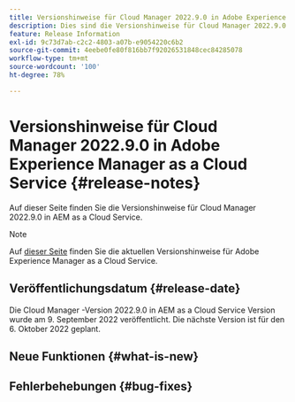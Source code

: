 ```yaml
---
title: Versionshinweise für Cloud Manager 2022.9.0 in Adobe Experience Manager as a Cloud Service
description: Dies sind die Versionshinweise für Cloud Manager 2022.9.0 in AEM as a Cloud Service.
feature: Release Information
exl-id: 9c73d7ab-c2c2-4803-a07b-e9054220c6b2
source-git-commit: 4eebe0fe80f816bb7f92026531848cec84285078
workflow-type: tm+mt
source-wordcount: '100'
ht-degree: 78%

---
```



# Versionshinweise für Cloud Manager 2022.9.0 in Adobe Experience Manager as a Cloud Service {#release-notes}

Auf dieser Seite finden Sie die Versionshinweise für Cloud Manager 2022.9.0 in AEM as a Cloud Service.

>[!NOTE]
>
>Auf [dieser Seite](/help/release-notes/release-notes-cloud/release-notes-current.md) finden Sie die aktuellen Versionshinweise für Adobe Experience Manager as a Cloud Service.

## Veröffentlichungsdatum {#release-date}

Die Cloud Manager -Version 2022.9.0 in AEM as a Cloud Service Version wurde am 9. September 2022 veröffentlicht. Die nächste Version ist für den 6. Oktober 2022 geplant.

## Neue Funktionen {#what-is-new}

## Fehlerbehebungen {#bug-fixes}
